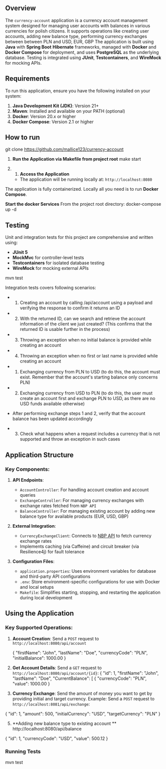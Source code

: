 ## **Overview**

The `currency-account` application is a currency account management system designed for managing user accounts with balances in various currencies for polish citizens. It supports operations like creating user accounts, adding new balance type, performing currency exchanges between between PLN and USD, EUR, GBP
The application is built using **Java** with **Spring Boot** **Hibernate** frameworks, managed with **Docker** and **Docker Compose** for deployment, and uses **PostgreSQL** as the underlying database. Testing is integrated using **JUnit**, **Testcontainers**, and **WireMock** for mocking APIs.

## **Requirements**

To run this application, ensure you have the following installed on your system:
1. **Java Development Kit (JDK)**: Version 21+
2. **Maven**: Installed and available on your PATH (optional)
3. **Docker**: Version 20.x or higher
4. **Docker Compose**: Version 2.1 or higher

## **How to run**
git clone https://github.com/mallice123/currency-account

1. **Run the Application via Makefile from project root**
   make start

2. 1. **Access the Application**
    - The application will be running locally at: `http://localhost:8080`

The application is fully containerized. Locally all you need is to run **Docker Compose**.

**Start the docker Services** From the project root directory:
docker-compose up -d

## **Testing**
Unit and integration tests for this project are comprehensive and written using:
- **JUnit 5**
- **MockMvc** for controller-level tests
- **Testcontainers** for isolated database testing
- **WireMock** for mocking external APIs

mvn test

Integration tests covers following scenarios:

*   1. Creating an account by calling /api/account using a payload and verifying the response to confirm it returns an ID
*   2. With the returned ID, can we search and retrieve the account information of the client we just created? (This confirms that the returned ID is usable further in the process)
*   3. Throwing an exception when no initial balance is provided while creating an account
*   4. Throwing an exception when no first or last name is provided while creating an account

*   1. Exchanging currency from PLN to USD (to do this, the account must exist. Remember that the account's starting balance only concerns PLN)
*   2. Exchanging currency from USD to PLN (to do this, the user must create an account first and exchange PLN to USD, as there are no USD funds available otherwise)
*   After performing exchange steps 1 and 2, verify that the account balance has been updated accordingly
*   3. Check what happens when a request includes a currency that is not supported and throw an exception in such cases

## **Application Structure**
### Key Components:
1. **API Endpoints**:
   - `AccountController`: For handling account creation and account queries
   - `ExchangeController`: For managing currency exchanges with exchange rates fetched from `NBP API`
   - `BalanceController`: For managing existing account by adding new balance type for available products (EUR, USD, GBP)

2. **External Integration**:
   - `CurrencyExchangeClient`: Connects to [NBP API]() to fetch currency exchange rates
   - Implements caching (via Caffeine) and circuit breaker (via Resilience4j) for fault tolerance

3. **Configuration Files**:
   - `application.properties`: Uses environment variables for database and third-party API configurations
   - `.env`: Store environment-specific configurations for use with Docker and local setups
   - `Makefile`: Simplifies starting, stopping, and restarting the application during local development


## **Using the Application**
### Key Supported Operations:
1. **Account Creation**: Send a `POST` request to `http://localhost:8080/api/account`

   {
   "firstName": "John",
   "lastName": "Doe",
   "currencyCode": "PLN",
   "initialBalance": 1000.00
   }

3. **Get Account Details**: Send a `GET` request to `http://localhost:8080/api/account/{id}`:
{
   "id": 1,
   "firstName": "John",
   "lastName": "Doe",
   "CurrentBalance": [
      {
        "currencyCode": "PLN",
        "value": 1000.00
}

4. **Currency Exchange**: Send the amount of money you want to get by providing initial and target currency. Example: Send a `POST` request to `http://localhost:8081/api/exchange`:

{
  "id": 1,
  "amount": 500,
  "initialCurrency": "USD",
  "targetCurrency": "PLN"
}


5. **Adding new balance type to existing account ** http://localhost:8080/api/balance

{
  "id": 1,
  "currencyCode": "USD",
  "value": 500.12
}


### Running Tests ###
mvn test

